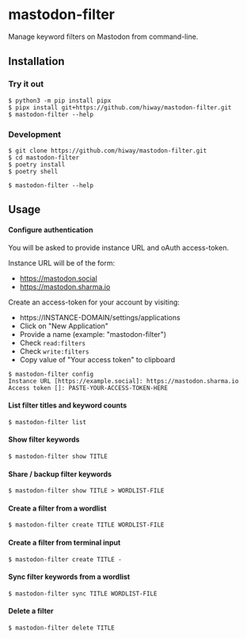 # mastodon-filter

Manage keyword filters on Mastodon from command-line.


## Installation

### Try it out

```
$ python3 -m pip install pipx
$ pipx install git+https://github.com/hiway/mastodon-filter.git
$ mastodon-filter --help
```

### Development

```
$ git clone https://github.com/hiway/mastodon-filter.git
$ cd mastodon-filter
$ poetry install
$ poetry shell

$ mastodon-filter --help
```


## Usage

#### Configure authentication

You will be asked to provide instance URL and oAuth access-token.

Instance URL will be of the form:

- https://mastodon.social
- https://mastodon.sharma.io

Create an access-token for your account by visiting:

- https://INSTANCE-DOMAIN/settings/applications
- Click on "New Application"
- Provide a name (example: "mastodon-filter")
- Check `read:filters`
- Check `write:filters`
- Copy value of "Your access token" to clipboard

```
$ mastodon-filter config
Instance URL [https://example.social]: https://mastodon.sharma.io
Access token []: PASTE-YOUR-ACCESS-TOKEN-HERE
```

#### List filter titles and keyword counts

```
$ mastodon-filter list
```

#### Show filter keywords

```
$ mastodon-filter show TITLE
```

#### Share / backup filter keywords

```
$ mastodon-filter show TITLE > WORDLIST-FILE
```

#### Create a filter from a wordlist

```
$ mastodon-filter create TITLE WORDLIST-FILE
```

#### Create a filter from terminal input

```
$ mastodon-filter create TITLE -
```

#### Sync filter keywords from a wordlist

```
$ mastodon-filter sync TITLE WORDLIST-FILE
```

#### Delete a filter

```
$ mastodon-filter delete TITLE
```
